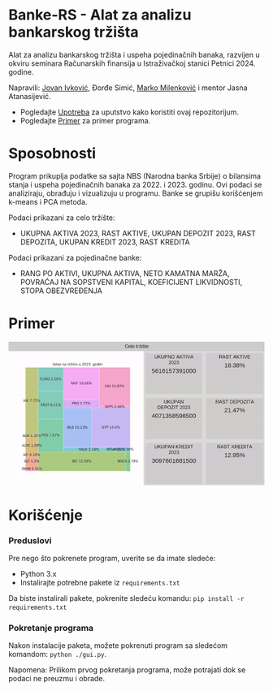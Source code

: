 # Banke-RS - Alat za analizu bankarskog tržišta

Alat za analizu bankarskog tržišta i uspeha pojedinačnih banaka, razvijen u okviru seminara Računarskih finansija u Istraživačkoj stanici Petnici 2024. godine.

Napravili: [Jovan Ivković](https://github.com/jovanivko), Đorđe Simić, [Marko Milenković](https://github.com/MarkoMile) i mentor Jasna Atanasijević.

 * Pogledajte [Upotreba](#Upotreba) za uputstvo kako koristiti ovaj repozitorijum.
 * Pogledajte [Primer](#Primer) za primer programa.

# Sposobnosti

Program prikuplja podatke sa sajta NBS (Narodna banka Srbije) o bilansima stanja i uspeha pojedinačnih banaka za 2022. i 2023. godinu. Ovi podaci se analiziraju, obrađuju i vizualizuju u programu. Banke se grupišu korišćenjem k-means i PCA metoda.

Podaci prikazani za celo tržište:
* UKUPNA AKTIVA 2023, RAST AKTIVE, UKUPAN DEPOZIT 2023, RAST DEPOZITA, UKUPAN KREDIT 2023, RAST KREDITA

Podaci prikazani za pojedinačne banke:
* RANG PO AKTIVI, UKUPNA AKTIVA, NETO KAMATNA MARŽA, POVRAĆAJ NA SOPSTVENI KAPITAL, KOEFICIJENT LIKVIDNOSTI, STOPA OBEZVREĐENJA

# Primer

<p align="center">
<img src="media/banke-rs-example-hq.gif" alt="banke-rs-example">
</p>

# Korišćenje

### Preduslovi
Pre nego što pokrenete program, uverite se da imate sledeće:

* Python 3.x
* Instalirajte potrebne pakete iz `requirements.txt`

Da biste instalirali pakete, pokrenite sledeću komandu: ```pip install -r requirements.txt```

### Pokretanje programa
Nakon instalacije paketa, možete pokrenuti program sa sledećom komandom: ```python ./gui.py```.

Napomena: Prilikom prvog pokretanja programa, može potrajati dok se podaci ne preuzmu i obrade.
